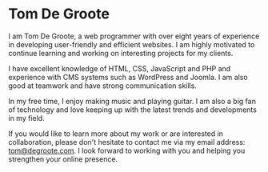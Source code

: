 # Tom De Groote

I am Tom De Groote, a web programmer with over eight years of experience in developing user-friendly and efficient websites. I am highly motivated to continue learning and working on interesting projects for my clients.

I have excellent knowledge of HTML, CSS, JavaScript and PHP and experience with CMS systems such as WordPress and Joomla. I am also good at teamwork and have strong communication skills.

In my free time, I enjoy making music and playing guitar. I am also a big fan of technology and love keeping up with the latest trends and developments in my field.

If you would like to learn more about my work or are interested in collaboration, please don't hesitate to contact me via my email address: tom@degroote.com. I look forward to working with you and helping you strengthen your online presence.
